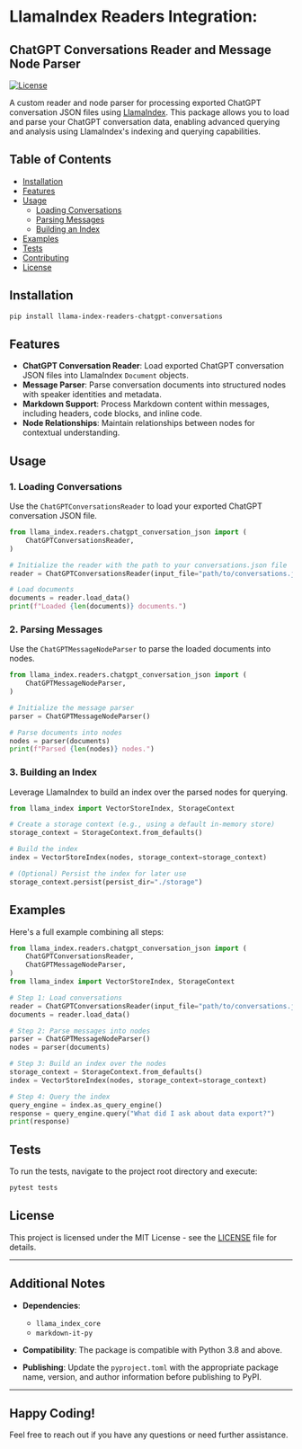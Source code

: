 # LlamaIndex Readers Integration:

## ChatGPT Conversations Reader and Message Node Parser

[![License](https://img.shields.io/badge/license-MIT-blue.svg)](LICENSE)

A custom reader and node parser for processing exported ChatGPT conversation JSON files using [LlamaIndex](https://github.com/jerryjliu/llama_index). This package allows you to load and parse your ChatGPT conversation data, enabling advanced querying and analysis using LlamaIndex's indexing and querying capabilities.

## **Table of Contents**

- [Installation](#installation)
- [Features](#features)
- [Usage](#usage)
  - [Loading Conversations](#loading-conversations)
  - [Parsing Messages](#parsing-messages)
  - [Building an Index](#building-an-index)
- [Examples](#examples)
- [Tests](#tests)
- [Contributing](#contributing)
- [License](#license)

## **Installation**

```bash
pip install llama-index-readers-chatgpt-conversations
```

## **Features**

- **ChatGPT Conversation Reader**: Load exported ChatGPT conversation JSON files into LlamaIndex `Document` objects.
- **Message Parser**: Parse conversation documents into structured nodes with speaker identities and metadata.
- **Markdown Support**: Process Markdown content within messages, including headers, code blocks, and inline code.
- **Node Relationships**: Maintain relationships between nodes for contextual understanding.

## **Usage**

### **1. Loading Conversations**

Use the `ChatGPTConversationsReader` to load your exported ChatGPT conversation JSON file.

```python
from llama_index.readers.chatgpt_conversation_json import (
    ChatGPTConversationsReader,
)

# Initialize the reader with the path to your conversations.json file
reader = ChatGPTConversationsReader(input_file="path/to/conversations.json")

# Load documents
documents = reader.load_data()
print(f"Loaded {len(documents)} documents.")
```

### **2. Parsing Messages**

Use the `ChatGPTMessageNodeParser` to parse the loaded documents into nodes.

```python
from llama_index.readers.chatgpt_conversation_json import (
    ChatGPTMessageNodeParser,
)

# Initialize the message parser
parser = ChatGPTMessageNodeParser()

# Parse documents into nodes
nodes = parser(documents)
print(f"Parsed {len(nodes)} nodes.")
```

### **3. Building an Index**

Leverage LlamaIndex to build an index over the parsed nodes for querying.

```python
from llama_index import VectorStoreIndex, StorageContext

# Create a storage context (e.g., using a default in-memory store)
storage_context = StorageContext.from_defaults()

# Build the index
index = VectorStoreIndex(nodes, storage_context=storage_context)

# (Optional) Persist the index for later use
storage_context.persist(persist_dir="./storage")
```

## **Examples**

Here's a full example combining all steps:

```python
from llama_index.readers.chatgpt_conversation_json import (
    ChatGPTConversationsReader,
    ChatGPTMessageNodeParser,
)
from llama_index import VectorStoreIndex, StorageContext

# Step 1: Load conversations
reader = ChatGPTConversationsReader(input_file="path/to/conversations.json")
documents = reader.load_data()

# Step 2: Parse messages into nodes
parser = ChatGPTMessageNodeParser()
nodes = parser(documents)

# Step 3: Build an index over the nodes
storage_context = StorageContext.from_defaults()
index = VectorStoreIndex(nodes, storage_context=storage_context)

# Step 4: Query the index
query_engine = index.as_query_engine()
response = query_engine.query("What did I ask about data export?")
print(response)
```

## **Tests**

To run the tests, navigate to the project root directory and execute:

```bash
pytest tests
```

## **License**

This project is licensed under the MIT License - see the [LICENSE](LICENSE) file for details.

---

## **Additional Notes**

- **Dependencies**:

  - `llama_index_core`
  - `markdown-it-py`

- **Compatibility**: The package is compatible with Python 3.8 and above.

- **Publishing**: Update the `pyproject.toml` with the appropriate package name, version, and author information before publishing to PyPI.

---

## **Happy Coding!**

Feel free to reach out if you have any questions or need further assistance.
